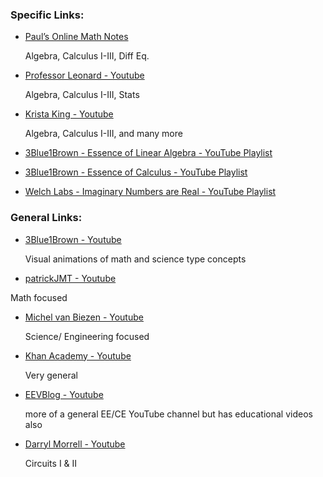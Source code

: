 ### **Specific Links:**

* [Paul’s Online Math Notes](http://tutorial.math.lamar.edu/)

  Algebra, Calculus I-III, Diff Eq.

* [Professor Leonard - Youtube](https://www.youtube.com/user/professorleonard57/playlists)

  Algebra, Calculus I-III, Stats

* [Krista King - Youtube](https://www.youtube.com/user/TheIntegralCALC/playlists?view=1&sort=dd&shelf_id=0)

  Algebra, Calculus I-III, and many more

* [3Blue1Brown - Essence of Linear Algebra - YouTube Playlist](https://www.youtube.com/playlist?list=PLZHQObOWTQDPD3MizzM2xVFitgF8hE_ab)

* [3Blue1Brown - Essence of Calculus - YouTube Playlist](https://www.youtube.com/playlist?list=PLZHQObOWTQDMsr9K-rj53DwVRMYO3t5Yr)

* [Welch Labs - Imaginary Numbers are Real - YouTube Playlist](https://www.youtube.com/playlist?list=PLiaHhY2iBX9g6KIvZ_703G3KJXapKkNaF)

### **General Links:**

* [3Blue1Brown - Youtube](https://www.youtube.com/channel/UCYO_jab_esuFRV4b17AJtAw)

  Visual animations of math and science type concepts  

*  [patrickJMT - Youtube](https://www.youtube.com/user/patrickJMT/playlists)

  Math focused

* [Michel van Biezen - Youtube](https://www.youtube.com/user/ilectureonline) 

  Science/ Engineering focused

* [Khan Academy - Youtube](https://www.youtube.com/user/khanacademy/playlists) 

  Very general

* [EEVBlog - Youtube](https://www.youtube.com/user/EEVblog)

  more of a general EE/CE YouTube channel but has educational videos also

* [Darryl Morrell - Youtube](https://www.youtube.com/user/DarrylMorrell)

  Circuits I & II
